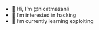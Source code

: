 - 👋 Hi, I’m @nicatmazanli
- 👀 I’m interested in hacking
- 🌱 I’m currently learning exploiting
<!---
nicatmazanli/nicatmazanli is a ✨ special ✨ repository because its `README.md` (this file) appears on your GitHub profile.
You can click the Preview link to take a look at your changes.
--->
